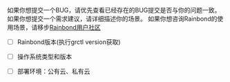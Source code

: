 如果你想提交一个BUG，请优先查看已经存在的BUG提交是否与你的问题一致。
如果你想提交一个需求建议，请详细描述你的场景。
如果你想咨询Rainbond的使用场景，请移步[Rainbond用户社区](https://t.goodrain.com/)


- [ ] Rainbond版本(执行grctl version获取)

- [ ] 操作系统类型和版本

- [ ] 部署环境：公有云、私有云
